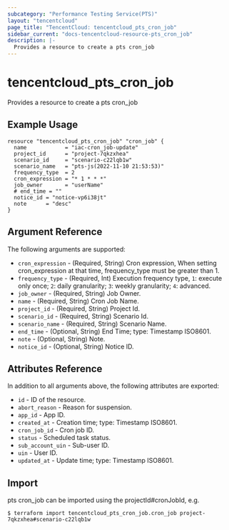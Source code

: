```yaml
---
subcategory: "Performance Testing Service(PTS)"
layout: "tencentcloud"
page_title: "TencentCloud: tencentcloud_pts_cron_job"
sidebar_current: "docs-tencentcloud-resource-pts_cron_job"
description: |-
  Provides a resource to create a pts cron_job
---
```


# tencentcloud_pts_cron_job

Provides a resource to create a pts cron_job

## Example Usage

```hcl
resource "tencentcloud_pts_cron_job" "cron_job" {
  name            = "iac-cron_job-update"
  project_id      = "project-7qkzxhea"
  scenario_id     = "scenario-c22lqb1w"
  scenario_name   = "pts-js(2022-11-10 21:53:53)"
  frequency_type  = 2
  cron_expression = "* 1 * * *"
  job_owner       = "userName"
  # end_time = ""
  notice_id = "notice-vp6i38jt"
  note      = "desc"
}
```

## Argument Reference

The following arguments are supported:

* `cron_expression` - (Required, String) Cron expression, When setting cron_expression at that time, frequency_type must be greater than 1.
* `frequency_type` - (Required, Int) Execution frequency type, `1`: execute only once; `2`: daily granularity; `3`: weekly granularity; `4`: advanced.
* `job_owner` - (Required, String) Job Owner.
* `name` - (Required, String) Cron Job Name.
* `project_id` - (Required, String) Project Id.
* `scenario_id` - (Required, String) Scenario Id.
* `scenario_name` - (Required, String) Scenario Name.
* `end_time` - (Optional, String) End Time; type: Timestamp ISO8601.
* `note` - (Optional, String) Note.
* `notice_id` - (Optional, String) Notice ID.

## Attributes Reference

In addition to all arguments above, the following attributes are exported:

* `id` - ID of the resource.
* `abort_reason` - Reason for suspension.
* `app_id` - App ID.
* `created_at` - Creation time; type: Timestamp ISO8601.
* `cron_job_id` - Cron job ID.
* `status` - Scheduled task status.
* `sub_account_uin` - Sub-user ID.
* `uin` - User ID.
* `updated_at` - Update time; type: Timestamp ISO8601.


## Import

pts cron_job can be imported using the projectId#cronJobId, e.g.
```
$ terraform import tencentcloud_pts_cron_job.cron_job project-7qkzxhea#scenario-c22lqb1w
```

